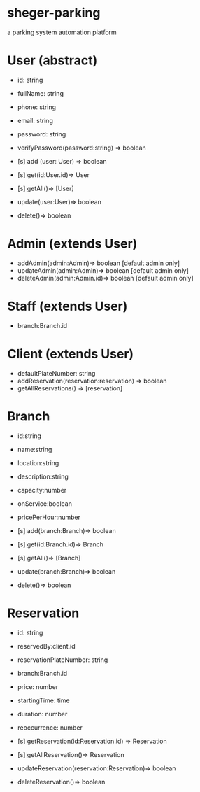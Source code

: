 # sheger-parking
a parking system automation platform


# User (abstract)
- id: string
- fullName: string
- phone: string
- email: string
- password: string

- verifyPassword(password:string) => boolean
- [s] add (user: User) => boolean
- [s] get(id:User.id)=> User
- [s] getAll()=> [User]
- update(user:User)=> boolean
- delete()=> boolean

# Admin (extends User)
- addAdmin(admin:Admin)=> boolean  [default admin only]
- updateAdmin(admin:Admin)=> boolean  [default admin only]
- deleteAdmin(admin:Admin.id)=> boolean  [default admin only]

<!--  can add, get, update and delete staff using the Staff class-->

<!--  can get, update and delete Client using the Client class-->

<!--  can add, get, update and delete Branch using the Branch class-->


# Staff (extends User)
- branch:Branch.id
<!--  can get reservations using the Reservation class-->

# Client (extends User)
- defaultPlateNumber: string
- addReservation(reservation:reservation) => boolean
- getAllReservations() => [reservation] 


# Branch
- id:string
- name:string
- location:string
- description:string
- capacity:number
- onService:boolean
- pricePerHour:number

- [s] add(branch:Branch)=> boolean
- [s] get(id:Branch.id)=> Branch
- [s] getAll()=> [Branch]
- update(branch:Branch)=> boolean
- delete()=> boolean

# Reservation
- id: string
- reservedBy:client.id
- reservationPlateNumber: string
- branch:Branch.id
- price: number
- startingTime: time
- duration: number
- reoccurrence: number

- [s] getReservation(id:Reservation.id) => Reservation
- [s] getAllReservation()=> Reservation
- updateReservation(reservation:Reservation)=> boolean
- deleteReservation()=> boolean

